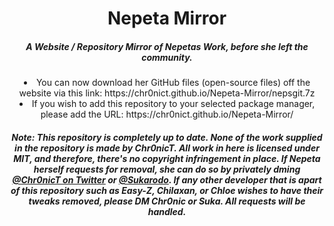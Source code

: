 <center>
    <h1 align="center">Nepeta Mirror</h1>
    <h5 align="center">A Website / Repository Mirror of Nepetas Work, before she left the community.</h5>
  <li> You can now download her GitHub files (open-source files) off the website via this link: https://chr0nict.github.io/Nepeta-Mirror/nepsgit.7z</li>
  <li> If you wish to add this repository to your selected package manager, please add the URL: https://chr0nict.github.io/Nepeta-Mirror/ 
    <h5 align="center"><i>Note: This repository is completely up to date. None of the work supplied in the repository is made by Chr0nicT. All work in here is licensed under MIT, and therefore, there's no copyright infringement in place. If Nepeta herself requests for removal, she can do so by privately dming <a href="https://twitter.com/Chr0nicT/">@Chr0nicT on Twitter</a> or <a href="https://twitter.com/sukarodo/">@Sukarodo</a>. If any other developer that is apart of this repository such as Easy-Z, Chilaxan, or Chloe wishes to have their tweaks removed, please DM Chr0nic or Suka. All requests will be handled.</h5>
  </center>

